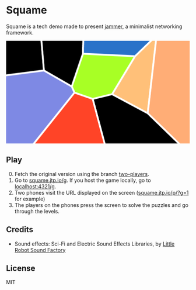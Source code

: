 Squame
===

Squame is a tech demo made to present [jammer](https://github.com/jtpio/jammer), a minimalist networking framework.

![Screenshot](https://raw.githubusercontent.com/jtpio/squame/master/public/assets/screenshot2.png)

## Play

0. Fetch the original version using the branch [two-players](https://github.com/jtpio/squame/tree/two-players).
1. Go to [squame.jtp.io/g](http://squame.jtp.io/g). If you host the game locally, go to [localhost:4321/g](http://localhost:4321/g).
2. Two phones visit the URL displayed on the screen ([squame.jtp.io/p/?g=1](http://squame.jtp.io/p/?g=1) for example)
3. The players on the phones press the screen to solve the puzzles and go through the levels.

## Credits

- Sound effects: Sci-Fi and Electric Sound Effects Libraries, by [Little Robot Sound Factory](http://www.littlerobotsoundfactory.com/)

## License

MIT
